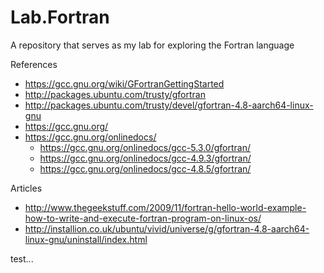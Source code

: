 # Lab.Fortran
A repository that serves as my lab for exploring the Fortran language 

References
* https://gcc.gnu.org/wiki/GFortranGettingStarted
* http://packages.ubuntu.com/trusty/gfortran
* http://packages.ubuntu.com/trusty/devel/gfortran-4.8-aarch64-linux-gnu 
* https://gcc.gnu.org/
* https://gcc.gnu.org/onlinedocs/
	* https://gcc.gnu.org/onlinedocs/gcc-5.3.0/gfortran/
	* https://gcc.gnu.org/onlinedocs/gcc-4.9.3/gfortran/
	* https://gcc.gnu.org/onlinedocs/gcc-4.8.5/gfortran/


Articles
* http://www.thegeekstuff.com/2009/11/fortran-hello-world-example-how-to-write-and-execute-fortran-program-on-linux-os/
* http://installion.co.uk/ubuntu/vivid/universe/g/gfortran-4.8-aarch64-linux-gnu/uninstall/index.html

test...
